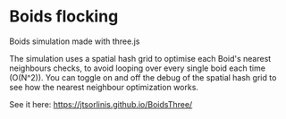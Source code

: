 # Boids flocking

Boids simulation made with three.js

The simulation uses a spatial hash grid to optimise each Boid's nearest neighbours checks, to avoid looping over every single boid each time (O(N^2)).
You can toggle on and off the debug of the spatial hash grid to see how the nearest neighbour optimization works.

See it here: https://jtsorlinis.github.io/BoidsThree/
